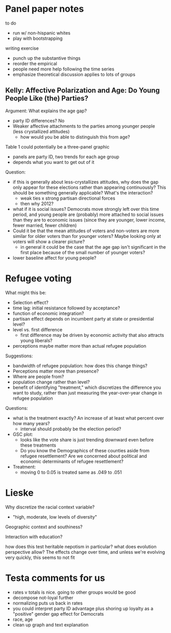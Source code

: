 # Panel paper notes

to do

- run w/ non-hispanic whites
- play with bootstrapping


writing exercise 

- punch up the substantive things
- reorder the empirical
- people need more help following the time series
- emphasize theoretical discussion applies to lots of groups




## Kelly: Affective Polarization and Age: Do Young People Like (the) Parties?


Argument: What explains the age gap?

- party ID differences? No
- Weaker affective attachments to the parties among younger people (less crystallized attitudes)
	+ how would you be able to distinguish this from age?



Table 1 could potentially be a three-panel graphic

- panels are party ID, two trends for each age group
- depends what you want to get out of it


Question:

- if this is generally about less-crystallizes attitudes, why does the gap only appear for these elections rather than appearing continuously? This should be something generally applicable? What's the interaction?
	+ weak ties x strong partisan directional forces
	+ then why 2012?
- what if it is social issues? Democrats move strongly left over this time period, and young people are (probably) more attached to social issues than they are to economic issues (since they are younger, lower income, fewer married, fewer children)
- Could it be that the mean attitudes of voters and non-voters are more similar for older voters than for younger voters? Maybe looking only at voters will show a clearer picture?
	+ in general it could be the case that the age gap isn't significant in the first place because of the small number of younger voters?
- lower baseline affect for young people?




# Refugee voting

What might this be:

- Selection effect?
- time lag: initial resistance followed by acceptance?
- function of economic integration?
- partisan effect depends on incumbent party at state or presidential level?
- level vs. first difference
	+ first difference may be driven by economic activity that also attracts young liberals?
- perceptions maybe matter more than actual refugee population


Suggestions:

- bandwidth of refugee population: how does this change things?
- Perceptions matter more than presence?
- Where are people from?
- population change rather than level?
- benefit of identifying "treatment," which discretizes the difference you want to study, rather than just measuring the year-over-year change in refugee population

Questions:

- what is the treatment exactly? An increase of at least what percent over how many years?
	+ interval should probably be the election period?
- GSC plot:
	+ looks like the vote share is just trending downward even before these treatments
	+ Do you know the Demographics of these counties aside from refugee resettlement? Are we concerned about political and economic determinants of refugee resettlement?
- Treatment:
	+ moving 0 to 0.05 is treated same as .049 to .051




# Lieske


Why discretize the racial context variable?

- "high, moderate, low levels of diversity"


Geographic context and southiness?

Interaction with education?


how does this test heritable nepotism in particular? what does evolution perspective allow? The effects change over time, and unless we're evolving very quickly, this seems to not fit










# Testa comments for us

- rates v totals is nice. going to other groups would be good
- decompose not-loyal further
- normalizing puts us back in rates
- you could interpret party ID advantage plus shoring up loyalty as a "positive" gender gap effect for Democrats
- race, age
- clean up graph and text explanation







